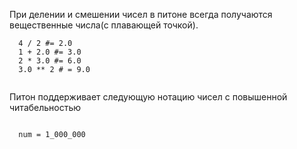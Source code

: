 При делении и смешении чисел в питоне всегда получаются вещественные числа(с плавающей точкой).

```code 
  4 / 2 #= 2.0
  1 + 2.0 #= 3.0
  2 * 3.0 #= 6.0
  3.0 ** 2 # = 9.0
  
```

Питон поддерживает следующую нотацию чисел с повышенной читабельностью

```code

  num = 1_000_000

```

